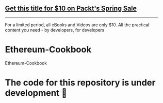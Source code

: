 ## [Get this title for $10 on Packt's Spring Sale](https://www.packt.com/B10524?utm_source=github&utm_medium=packt-github-repo&utm_campaign=spring_10_dollar_2022)
-----
For a limited period, all eBooks and Videos are only $10. All the practical content you need \- by developers, for developers

# Ethereum-Cookbook
Ethereum-Cookbook
# The code for this repository is under development :construction_worker:
